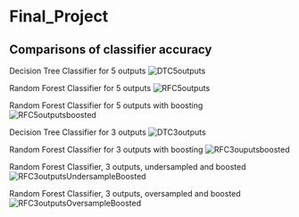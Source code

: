 # Final_Project
## Comparisons of classifier accuracy

Decision Tree Classifier for 5 outputs
![DTC5outputs](https://user-images.githubusercontent.com/91269696/169591796-29380c57-02c4-47bd-8978-98460cb3837e.PNG)

Random Forest Classifier for 5 outputs
![RFC5outputs](https://user-images.githubusercontent.com/91269696/169591863-bd21889f-218d-4606-87a4-0dbfb1d85cc3.PNG)

Random Forest Classifier for 5 outputs with boosting
![RFC5outputsboosted](https://user-images.githubusercontent.com/91269696/169591965-bd14aa13-2f11-49d6-8fb3-bde459fc8809.PNG)

Decision Tree Classifier for 3 outputs
![DTC3outputs](https://user-images.githubusercontent.com/91269696/169591896-b85ae8c3-7082-4f6b-962e-ffb6bbfbb00d.PNG)

Random Forest Classifier for 3 outputs with boosting
![RFC3ouputsboosted](https://user-images.githubusercontent.com/91269696/169591990-898ac945-7d1e-48bd-ba92-b68dbacf4421.PNG)

Random Forest Classifier, 3 outputs, undersampled and boosted
![RFC3outputsUndersampleBoosted](https://user-images.githubusercontent.com/91269696/169592046-581f56e5-1023-42cc-bbd4-3caf777cdb41.PNG)

Random Forest Classifier, 3 outputs, oversampled and boosted
![RFC3outputsOversampleBoosted](https://user-images.githubusercontent.com/91269696/169592095-3266e6c5-5d4a-412e-90d7-2a04591c565b.PNG)
